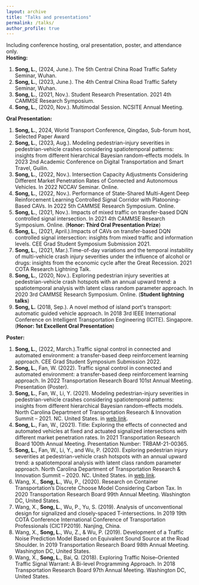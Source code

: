 ```yaml
---
layout: archive
title: "Talks and presentations"
permalink: /talks/
author_profile: true
---
```


Including conference hosting, oral presentation, poster, and attendance only.<br>
**Hosting:** <br>
1. **Song, L.**, (2024, June.). The 5th Central China Road Traffic Safety Seminar, Wuhan. 
1. **Song, L.**, (2023, June.). The 4th Central China Road Traffic Safety Seminar, Wuhan. 
2. **Song, L.**, (2021, Nov.). Student Research Presentation. 2021 4th CAMMSE Research Symposium.
3. **Song, L.**, (2020, Nov.). Multimodal Session. NCSITE Annual Meeting.

**Oral Presentation:** <be>
1. **Song, L.**,  2024, World Transport Conference, Qingdao, Sub-forum host, Selected Paper Award
1.  **Song, L.**, (2023, Aug.). Modeling pedestrian-injury severities in pedestrian-vehicle crashes considering spatiotemporal patterns: insights from different hierarchical Bayesian random-effects models. In 2023 2nd Academic Conference on Digital Transportation and Smart Travel, Guilin.
2.  **Song, L.**, (2022, Nov.). Intersection Capacity Adjustments Considering Different Market Penetration Rates of Connected and Autonomous Vehicles. In 2022 NCCAV Seminar. Online. 
1.  **Song, L.**, (2022, Nov.). Performance of State-Shared Multi-Agent Deep Reinforcement Learning Controlled Signal Corridor with Platooning-Based CAVs. In 2022 5th CAMMSE Research Symposium. Online. 
1.  **Song, L.**, (2021, Nov.). Impacts of mixed traffic on transfer-based DQN controlled signal intersection. In 2021 4th CAMMSE Research Symposium. Online. (**Honor: Third Oral Presentation Prize**)
1.  **Song, L.**, (2021, April.).Impacts of CAVs on transfer-based DQN controlled signal intersection: insights from mixed traffic and information levels. CEE Grad Student Symposium Submission 2021. 
2.  **Song, L.**, (2021, Mar.).Time-of-day variations and the temporal instability of multi-vehicle crash injury severities under the influence of alcohol or drugs: insights from the economic cycle after the Great Recession. 2021 COTA Research Lightning Talk.
3.  **Song, L.**, (2020, Nov.). Exploring pedestrian injury severities at pedestrian-vehicle crash hotspots with an annual upward trend: a spatiotemporal analysis with latent class random parameter approach. In 2020 3rd CAMMSE Research Symposium. Online. (**Student lightning talks**)
4. **Song, L.** (2018, Sep.). A novel method of island port's transport: automatic guided vehicle approach. In 2018 3rd IEEE International Conference on Intelligent Transportation Engineering (ICITE). Singapore. (**Honor: 1st Excellent Oral Presentation**)

**Poster:**<br>
1.  **Song, L.**, (2022, March.).Traffic signal control in connected and automated environment: a transfer-based deep reinforcement learning approach. CEE Grad Student Symposium Submission 2022. 
1. **Song, L.**, Fan, W. (2022). Traffic signal control in connected and automated environment: a transfer-based deep reinforcement learning approach. In 2022 Transportation Research Board 101st Annual Meeting. Presentation (Poster).
1. **Song, L.**, Fan, W., Li, Y. (2021). Modeling pedestrian-injury severities in pedestrian-vehicle crashes considering spatiotemporal patterns: insights from different hierarchical Bayesian random-effects models. North Carolina Department of Transportation Research & Innovation Summit – 2021. NC. United States. in [web link](https://www.hsrc.unc.edu/ncdot-ri-summit/virtual-poster-gallery/21-song-uncc/). 
1. **Song, L.**, Fan, W.,  (2021). Title: Exploring the effects of connected and automated vehicles at fixed and actuated signalized intersections with different market penetration rates. In 2021 Transportation Research Board 100th Annual Meeting. Presentation Number: TRBAM-21-00365.
1. **Song, L.**, Fan, W., Li, Y., and Wu, P. (2020). Exploring pedestrian injury severities at pedestrian-vehicle crash hotspots with an annual upward trend: a spatiotemporal analysis with latent class random parameter approach. North Carolina Department of Transportation Research & Innovation Summit – 2020. NC. United States. in [web link](https://www.hsrc.unc.edu/ncdot-ri-summit/virtual-poster-gallery/song-uncc/).
1. Wang, X., **Song, L.**, Wu, P., (2020). Research on Container Transportation’s Discrete Choose Model Considering Carbon Tax. In 2020 Transportation Research Board 99th Annual Meeting. Washington DC, United States.
1. Wang, X., **Song, L.**, Wu, P., Yu, S. (2019). Analysis of unconventional design for signalized and closely-spaced T-intersections. In 2019 19th COTA Conference International Conference of Transportation Professionals (CICTP2019). Nanjing, China.
1. Wang, X., **Song, L.**, Wu, Z., & Wu, P. (2019). Development of a Traffic Noise Prediction Model Based on Equivalent Sound Source at the Road Shoulder. In 2019 Transportation Research Board 98th Annual Meeting.  Washington DC, United States.
1. Wang, X., **Song, L.**, Bai, Q. (2018). Exploring Traffic Noise–Oriented Traffic Signal Warrant: A Bi-level Programming Approach. In 2018 Transportation Research Board 97th Annual Meeting.  Washington DC, United States.
<!--
**Attendance:**
1. **Song, L.** (2021). ITE International Virtual Student Leadership Summit. Feb 19-20, 2021.
1. **Song, L.** (2021). ITE International Student Leadership Summit. Charlotte, Atlanta, GA, Feb. 28, 2020.
1. **Song, L.** (2019). 2nd CAMMSE Research Symposium. Charlotte, NC, November 7-8, 2019.
--!>
